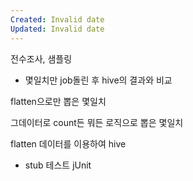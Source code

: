 ```yaml
---
Created: Invalid date
Updated: Invalid date
---
```

전수조사, 샘플링

- 몇일치만 job돌린 후 hive의 결과와 비교

flatten으로만 뽑은 몇일치

그데이터로 count든 뭐든 로직으로 뽑은 몇일치

flatten 데이터를 이용하여 hive

- stub 테스트 jUnit